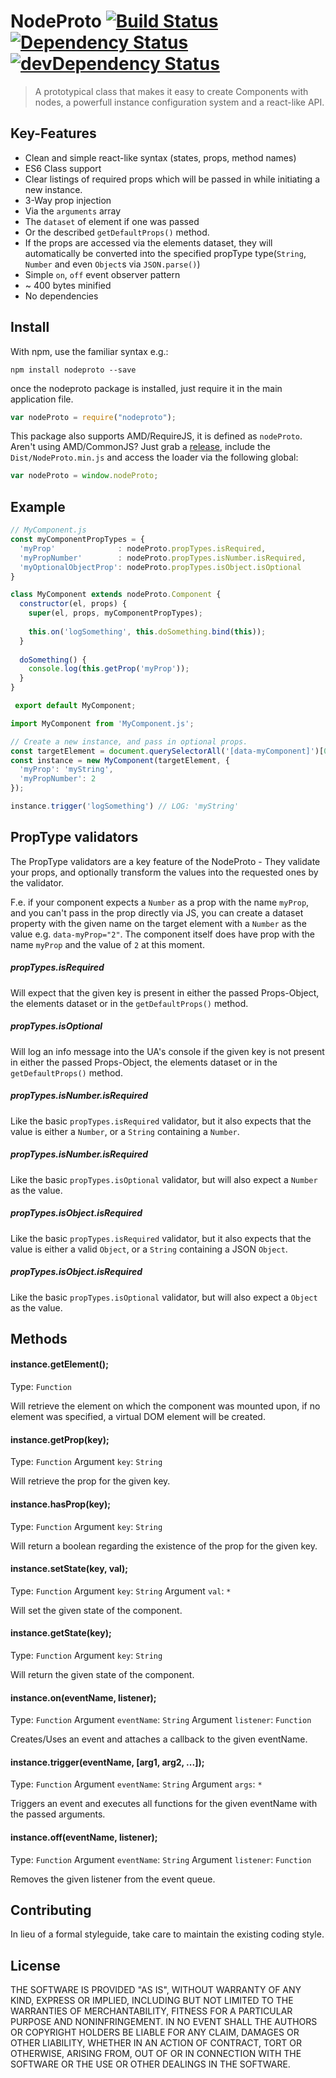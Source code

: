 # NodeProto [![Build Status](https://travis-ci.org/Inkdpixels/NodeProto.svg)](https://travis-ci.org/Inkdpixels/NodeProto) [![Dependency Status](https://david-dm.org/Inkdpixels/NodeProto.svg)](https://david-dm.org/Inkdpixels/NodeProto) [![devDependency Status](https://david-dm.org/Inkdpixels/NodeProto/dev-status.svg)](https://david-dm.org/Inkdpixels/NodeProto#info=devDependencies)

> A prototypical class that makes it easy to create Components with nodes, a powerfull instance configuration system and a react-like API.


## Key-Features
* Clean and simple react-like syntax (states, props, method names)
* ES6 Class support
* Clear listings of required props which will be passed in while initiating a new instance.
* 3-Way prop injection 
 * Via the `arguments` array
 * The `dataset` of element if one was passed
 * Or the described `getDefaultProps()` method.
* If the props are accessed via the elements dataset, they will automatically be converted into the specified propType type(`String`, `Number` and even `Object`s via `JSON.parse()`)
* Simple `on`, `off` event observer pattern
* ~ 400 bytes minified
* No dependencies


## Install
With npm, use the familiar syntax e.g.:
```shell
npm install nodeproto --save
```

once the nodeproto package is installed, just require it in the main application file.
```js
var nodeProto = require("nodeproto");
```

This package also supports AMD/RequireJS, it is defined as `nodeProto`. Aren't using AMD/CommonJS? Just grab a [release](https://github.com/Inkdpixels/NodeProto/releases), include the `Dist/NodeProto.min.js` and access the loader via the following global:
```js
var nodeProto = window.nodeProto;
```

## Example
```js
// MyComponent.js
const myComponentPropTypes = {
  'myProp'              : nodeProto.propTypes.isRequired,
  'myPropNumber'        : nodeProto.propTypes.isNumber.isRequired,
  'myOptionalObjectProp': nodeProto.propTypes.isObject.isOptional
}

class MyComponent extends nodeProto.Component {
  constructor(el, props) {
    super(el, props, myComponentPropTypes);
    
    this.on('logSomething', this.doSomething.bind(this));
  }
  
  doSomething() {
    console.log(this.getProp('myProp'));
  }
}

 export default MyComponent;
```

```js
import MyComponent from 'MyComponent.js';

// Create a new instance, and pass in optional props.
const targetElement = document.querySelectorAll('[data-myComponent]')[0];
const instance = new MyComponent(targetElement, {
  'myProp': 'myString',
  'myPropNumber': 2
});

instance.trigger('logSomething') // LOG: 'myString'
```


## PropType validators
The PropType validators are a key feature of the NodeProto - They validate your props, and optionally transform the values into the requested ones by the validator. 

F.e. if your component expects a `Number` as a prop with the name `myProp`, and you can't pass in the prop directly via JS, you can create a dataset property with the given name on the target element with a `Number` as the value e.g. `data-myProp="2"`. The component itself does have prop with the name `myProp` and the value of `2` at this moment.

##### propTypes.isRequired 
Will expect that the given key is present in either the passed Props-Object, the elements dataset or in the `getDefaultProps()` method.

##### propTypes.isOptional 
Will log an info message into the UA's console if the given key is not present in either the passed Props-Object, the elements dataset or in the `getDefaultProps()` method.

##### propTypes.isNumber.isRequired
Like the basic `propTypes.isRequired` validator, but it also expects that the value is either a `Number`, or a `String` containing a `Number`. 

##### propTypes.isNumber.isRequired
Like the basic `propTypes.isOptional` validator, but will also expect a `Number` as the value.

##### propTypes.isObject.isRequired
Like the basic `propTypes.isRequired` validator, but it also expects that the value is either a valid `Object`, or a `String` containing a JSON `Object`. 

##### propTypes.isObject.isRequired
Like the basic `propTypes.isOptional` validator, but will also expect a `Object` as the value.


## Methods
#### instance.getElement();
Type: `Function`

Will retrieve the element on which the component was mounted upon, if no element was specified, a virtual DOM element will be created.

#### instance.getProp(key);
Type: `Function`
Argument `key`: `String`

Will retrieve the prop for the given key.

#### instance.hasProp(key);
Type: `Function`
Argument `key`: `String`

Will return a boolean regarding the existence of the prop for the given key.

#### instance.setState(key, val);
Type: `Function`
Argument `key`: `String`
Argument `val`: `*`

Will set the given state of the component.

#### instance.getState(key);
Type: `Function`
Argument `key`: `String`

Will return the given state of the component.

#### instance.on(eventName, listener);
Type: `Function`
Argument `eventName`: `String`
Argument `listener`: `Function`

Creates/Uses an event and attaches a callback to the given eventName.

#### instance.trigger(eventName, [arg1, arg2, ...]);
Type: `Function`
Argument `eventName`: `String`
Argument `args`: `*`

Triggers an event and executes all functions for the given eventName with the passed arguments.

#### instance.off(eventName, listener);
Type: `Function`
Argument `eventName`: `String`
Argument `listener`: `Function`

Removes the given listener from the event queue.

## Contributing
In lieu of a formal styleguide, take care to maintain the existing coding style.

## License
THE SOFTWARE IS PROVIDED "AS IS", WITHOUT WARRANTY OF ANY KIND, EXPRESS OR
IMPLIED, INCLUDING BUT NOT LIMITED TO THE WARRANTIES OF MERCHANTABILITY,
FITNESS FOR A PARTICULAR PURPOSE AND NONINFRINGEMENT. IN NO EVENT SHALL THE
AUTHORS OR COPYRIGHT HOLDERS BE LIABLE FOR ANY CLAIM, DAMAGES OR OTHER
LIABILITY, WHETHER IN AN ACTION OF CONTRACT, TORT OR OTHERWISE, ARISING FROM,
OUT OF OR IN CONNECTION WITH THE SOFTWARE OR THE USE OR OTHER DEALINGS IN
THE SOFTWARE.
